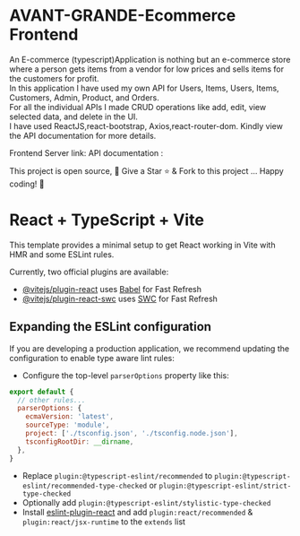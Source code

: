 # AVANT-GRANDE-Ecommerce Frontend

An E-commerce (typescript)Application is nothing but an e-commerce store where a person gets items from a vendor for low prices and sells items for the customers for profit. \
In this application I have used my own API for Users, Items, Users, Items, Customers, Admin, Product, and Orders. \
For all the individual APIs I made CRUD operations like add, edit, view selected data, and delete in the UI. \
I have used ReactJS,react-bootstrap, Axios,react-router-dom.
Kindly view the API documentation for more details.

Frontend Server link: 
API documentation :

This project is open source, 🚀 Give a Star ⭐️ & Fork to this project ... Happy coding! 🤩
# React + TypeScript + Vite

This template provides a minimal setup to get React working in Vite with HMR and some ESLint rules.

Currently, two official plugins are available:

- [@vitejs/plugin-react](https://github.com/vitejs/vite-plugin-react/blob/main/packages/plugin-react/README.md) uses [Babel](https://babeljs.io/) for Fast Refresh
- [@vitejs/plugin-react-swc](https://github.com/vitejs/vite-plugin-react-swc) uses [SWC](https://swc.rs/) for Fast Refresh

## Expanding the ESLint configuration

If you are developing a production application, we recommend updating the configuration to enable type aware lint rules:

- Configure the top-level `parserOptions` property like this:

```js
export default {
  // other rules...
  parserOptions: {
    ecmaVersion: 'latest',
    sourceType: 'module',
    project: ['./tsconfig.json', './tsconfig.node.json'],
    tsconfigRootDir: __dirname,
  },
}
```

- Replace `plugin:@typescript-eslint/recommended` to `plugin:@typescript-eslint/recommended-type-checked` or `plugin:@typescript-eslint/strict-type-checked`
- Optionally add `plugin:@typescript-eslint/stylistic-type-checked`
- Install [eslint-plugin-react](https://github.com/jsx-eslint/eslint-plugin-react) and add `plugin:react/recommended` & `plugin:react/jsx-runtime` to the `extends` list
